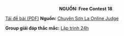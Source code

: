 **<center>NGUỒN: Free Contest 18</center>**

[Tải đề bài (PDF)](/statements/2126/GAME.pdf)
**Nguồn:** [Chuyên Sơn La Online Judge](http://csloj.ddns.net/)

**Group giải đáp thắc mắc:** [Lập trình 24h](https://www.facebook.com/groups/1386904321519984)
